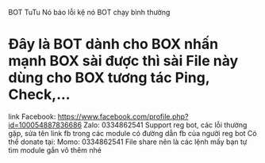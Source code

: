 BOT TuTu
Nó báo lỗi kệ nó BOT chạy bình thường
# Đây là BOT dành cho BOX nhấn mạnh BOX sài được thì sài File này dùng cho BOX tương tác Ping, Check,...
link Facebook: https://www.facebook.com/profile.php?id=100054887836686
Zalo: 0334862541
Support reg bot, các lỗi thường gặp, sửa tên link fb trong các module có đường dẫn fb của người reg bot
Có thể donate tại:
Momo: 0334862541
File share nên là các lệnh mấy bạn tự tìm module gắn vô thêm nhé
